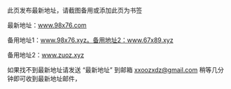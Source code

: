 此页发布最新地址，请截图备用或添加此页为书签

最新地址：www.98x76.com

备用地址1：www.98x76.xyz。备用地址2：www.67x89.xyz

备用地址2：www.zuoz.xyz

如果找不到最新地址请发送  “最新地址”  到邮箱  xxoozxdz@gmail.com  稍等几分钟即可收到最新地址邮件，
